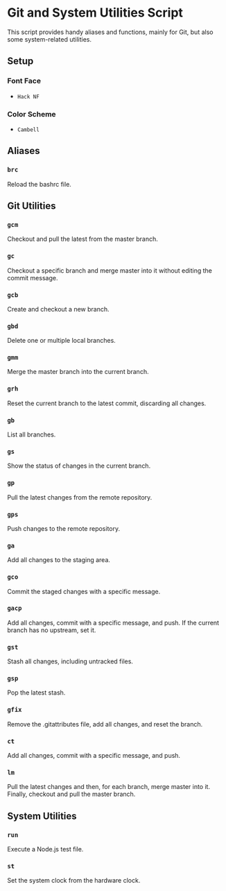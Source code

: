 # Git and System Utilities Script

This script provides handy aliases and functions, mainly for Git, but also some system-related utilities.

## **Setup**

### Font Face
- `Hack NF`

### Color Scheme
- `Cambell`

## **Aliases**

### `brc`
Reload the bashrc file.

## **Git Utilities**

### `gcm`
Checkout and pull the latest from the master branch.

### `gc`
Checkout a specific branch and merge master into it without editing the commit message.

### `gcb`
Create and checkout a new branch.

### `gbd`
Delete one or multiple local branches.

### `gmm`
Merge the master branch into the current branch.

### `grh`
Reset the current branch to the latest commit, discarding all changes.

### `gb`
List all branches.

### `gs`
Show the status of changes in the current branch.

### `gp`
Pull the latest changes from the remote repository.

### `gps`
Push changes to the remote repository.

### `ga`
Add all changes to the staging area.

### `gco`
Commit the staged changes with a specific message.

### `gacp`
Add all changes, commit with a specific message, and push. If the current branch has no upstream, set it.

### `gst`
Stash all changes, including untracked files.

### `gsp`
Pop the latest stash.

### `gfix`
Remove the .gitattributes file, add all changes, and reset the branch.

### `ct`
Add all changes, commit with a specific message, and push.

### `lm`
Pull the latest changes and then, for each branch, merge master into it. Finally, checkout and pull the master branch.

## **System Utilities**

### `run`
Execute a Node.js test file.

### `st`
Set the system clock from the hardware clock.
